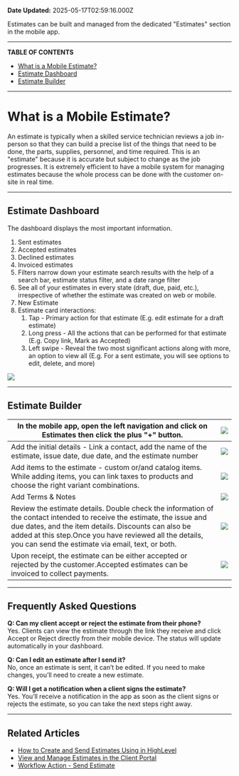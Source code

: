 **Date Updated:** 2025-05-17T02:59:16.000Z

Estimates can be built and managed from the dedicated "Estimates" section in the mobile app.

---

**TABLE OF CONTENTS**

* [](#What-is-the-Social-Planner?)[What is a Mobile Estimate?](#What%20is%20a%20Mobile%20Estimate?)
* [](#Why-You-Should-Use-the-Social-Planner)[Estimate Dashboard](#Estimate%20Dashboard)
* [](#Where-You'll-Find-the-Social-Planner)[Estimate Builder](#Estimate%20Builder)

---

# **What is a Mobile Estimate?**

An estimate is typically when a skilled service technician reviews a job in-person so that they can build a precise list of the things that need to be done, the parts, supplies, personnel, and time required. This is an "estimate" because it is accurate but subject to change as the job progresses. It is extremely efficient to have a mobile system for managing estimates because the whole process can be done with the customer on-site in real time.

  
---

## **Estimate Dashboard**

The dashboard displays the most important information.

1. Sent estimates
2. Accepted estimates
3. Declined estimates
4. Invoiced estimates
5. Filters narrow down your estimate search results with the help of a search bar, estimate status filter, and a date range filter
6. See all of your estimates in every state (draft, due, paid, etc.), irrespective of whether the estimate was created on web or mobile.
7. New Estimate
8. Estimate card interactions:  
   1. Tap - Primary action for that estimate (E.g. edit estimate for a draft estimate)  
   2. Long press - All the actions that can be performed for that estimate (E.g. Copy link, Mark as Accepted)  
   3. Left swipe - Reveal the two most significant actions along with more, an option to view all (E.g. For a sent estimate, you will see options to edit, delete, and more)

![](https://s3.amazonaws.com/cdn.freshdesk.com/data/helpdesk/attachments/production/155036272970/original/jOQqqmB1Rfn2w8cSKDat4ep9-A3WP6ZuNQ.png?1731115794)

---

## **Estimate Builder**

  
| In the mobile app, open the left navigation and click on Estimates then click the plus "+" button.                                                                                                                                                                                             | ![](https://s3.amazonaws.com/cdn.freshdesk.com/data/helpdesk/attachments/production/155036272857/original/josdnjccEAJOgjWNBhSVDk3ixre9KDpeRg.png?1731114890) |
| ---------------------------------------------------------------------------------------------------------------------------------------------------------------------------------------------------------------------------------------------------------------------------------------------- | ------------------------------------------------------------------------------------------------------------------------------------------------------------ |
| Add the initial details - Link a contact, add the name of the estimate, issue date, due date, and the estimate number                                                                                                                                                                          | ![](https://s3.amazonaws.com/cdn.freshdesk.com/data/helpdesk/attachments/production/155036272869/original/bDoXgXbtdyJoDTjFnP3Hr9S6Bq6brzFoQA.png?1731114957) |
| Add items to the estimate - custom or/and catalog items. While adding items, you can link taxes to products and choose the right variant combinations.                                                                                                                                         | ![](https://s3.amazonaws.com/cdn.freshdesk.com/data/helpdesk/attachments/production/155036272877/original/YFdzega68XO8H3WbVhhP_8jfwTdHJqJscQ.png?1731115036) |
| Add Terms & Notes                                                                                                                                                                                                                                                                              | ![](https://s3.amazonaws.com/cdn.freshdesk.com/data/helpdesk/attachments/production/155036272881/original/z6pnhPRqp1xyYTMEGQAUzW96JScxJRE01Q.png?1731115082) |
| Review the estimate details. Double check the information of the contact intended to receive the estimate, the issue and due dates, and the item details. Discounts can also be added at this step.Once you have reviewed all the details, you can send the estimate via email, text, or both. | ![](https://s3.amazonaws.com/cdn.freshdesk.com/data/helpdesk/attachments/production/155036272886/original/4BEDBoE-RdPMiCDhGqP67q6wLHVmEPWs5w.png?1731115172) |
| Upon receipt, the estimate can be either accepted or rejected by the customer.Accepted estimates can be invoiced to collect payments.                                                                                                                                                          | ![](https://s3.amazonaws.com/cdn.freshdesk.com/data/helpdesk/attachments/production/155036272898/original/cCpz3J4CvhLSLFZFr2bTw2hKvpKSuYOGXQ.png?1731115313) |

---

## **Frequently Asked Questions**

  
**Q: Can my client accept or reject the estimate from their phone?**  
 Yes. Clients can view the estimate through the link they receive and click Accept or Reject directly from their mobile device. The status will update automatically in your dashboard.

  
**Q: Can I edit an estimate after I send it?**  
No, once an estimate is sent, it can’t be edited. If you need to make changes, you’ll need to create a new estimate.

  
**Q: Will I get a notification when a client signs the estimate?**  
Yes. You’ll receive a notification in the app as soon as the client signs or rejects the estimate, so you can take the next steps right away.

---

## **Related Articles**

  
* [How to Create and Send Estimates Using in HighLevel](https://help.gohighlevel.com/en/support/solutions/articles/155000003675)
* [View and Manage Estimates in the Client Portal](https://help.gohighlevel.com/en/support/solutions/articles/155000005219)
* [Workflow Action - Send Estimate](https://help.gohighlevel.com/en/support/solutions/articles/155000003705)
  
  